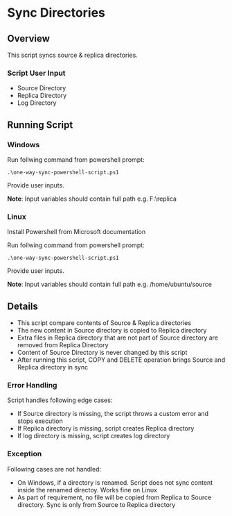 # Sync Directories

## Overview
This script syncs source & replica directories.

### Script User Input
* Source Directory
* Replica Directory
* Log Directory

## Running Script
### Windows
Run follwing command from powershell prompt:
```
.\one-way-sync-powershell-script.ps1
```

Provide user inputs.

**Note**: Input variables should contain full path e.g.  F:\replica

### Linux
Install Powershell from Microsoft documentation

Run follwing command from powershell prompt:
```
.\one-way-sync-powershell-script.ps1
```

Provide user inputs.

**Note**: Input variables should contain full path e.g.  /home/ubuntu/source

## Details
* This script compare contents of Source & Replica directories
* The new content in Source directory is copied to Replica directory
* Extra files in Replica directory that are not part of Source directory are removed from Replica Directory
* Content of Source Directory is never changed by this script
* After running this script, COPY and DELETE operation brings Source and Replica directory in sync

### Error Handling
Script handles following edge cases:
* If Source directory is missing, the script throws a custom error and stops execution
* If Replica directory is missing, script creates Replica directory
* If log directory is missing, script creates log directory

### Exception
Following cases are not handled:
* On Windows, if a directory is renamed. Script does not sync content inside the renamed directoy. Works fine on Linux
* As part of requirement, no file will be copied from Replica to Source directory. Sync is only from Source to Replica directory


